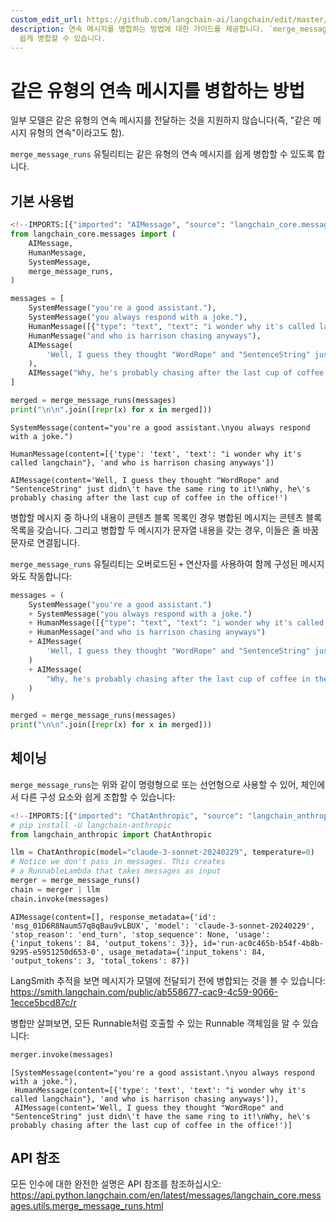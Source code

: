 ```yaml
---
custom_edit_url: https://github.com/langchain-ai/langchain/edit/master/docs/docs/how_to/merge_message_runs.ipynb
description: 연속 메시지를 병합하는 방법에 대한 가이드를 제공합니다. `merge_message_runs` 유틸리티를 사용하여 메시지를
  쉽게 병합할 수 있습니다.
---
```


# 같은 유형의 연속 메시지를 병합하는 방법

일부 모델은 같은 유형의 연속 메시지를 전달하는 것을 지원하지 않습니다(즉, "같은 메시지 유형의 연속"이라고도 함).

`merge_message_runs` 유틸리티는 같은 유형의 연속 메시지를 쉽게 병합할 수 있도록 합니다.

## 기본 사용법

```python
<!--IMPORTS:[{"imported": "AIMessage", "source": "langchain_core.messages", "docs": "https://api.python.langchain.com/en/latest/messages/langchain_core.messages.ai.AIMessage.html", "title": "How to merge consecutive messages of the same type"}, {"imported": "HumanMessage", "source": "langchain_core.messages", "docs": "https://api.python.langchain.com/en/latest/messages/langchain_core.messages.human.HumanMessage.html", "title": "How to merge consecutive messages of the same type"}, {"imported": "SystemMessage", "source": "langchain_core.messages", "docs": "https://api.python.langchain.com/en/latest/messages/langchain_core.messages.system.SystemMessage.html", "title": "How to merge consecutive messages of the same type"}, {"imported": "merge_message_runs", "source": "langchain_core.messages", "docs": "https://api.python.langchain.com/en/latest/messages/langchain_core.messages.utils.merge_message_runs.html", "title": "How to merge consecutive messages of the same type"}]-->
from langchain_core.messages import (
    AIMessage,
    HumanMessage,
    SystemMessage,
    merge_message_runs,
)

messages = [
    SystemMessage("you're a good assistant."),
    SystemMessage("you always respond with a joke."),
    HumanMessage([{"type": "text", "text": "i wonder why it's called langchain"}]),
    HumanMessage("and who is harrison chasing anyways"),
    AIMessage(
        'Well, I guess they thought "WordRope" and "SentenceString" just didn\'t have the same ring to it!'
    ),
    AIMessage("Why, he's probably chasing after the last cup of coffee in the office!"),
]

merged = merge_message_runs(messages)
print("\n\n".join([repr(x) for x in merged]))
```

```output
SystemMessage(content="you're a good assistant.\nyou always respond with a joke.")

HumanMessage(content=[{'type': 'text', 'text': "i wonder why it's called langchain"}, 'and who is harrison chasing anyways'])

AIMessage(content='Well, I guess they thought "WordRope" and "SentenceString" just didn\'t have the same ring to it!\nWhy, he\'s probably chasing after the last cup of coffee in the office!')
```

병합할 메시지 중 하나의 내용이 콘텐츠 블록 목록인 경우 병합된 메시지는 콘텐츠 블록 목록을 갖습니다. 그리고 병합할 두 메시지가 문자열 내용을 갖는 경우, 이들은 줄 바꿈 문자로 연결됩니다.

`merge_message_runs` 유틸리티는 오버로드된 `+` 연산자를 사용하여 함께 구성된 메시지와도 작동합니다:

```python
messages = (
    SystemMessage("you're a good assistant.")
    + SystemMessage("you always respond with a joke.")
    + HumanMessage([{"type": "text", "text": "i wonder why it's called langchain"}])
    + HumanMessage("and who is harrison chasing anyways")
    + AIMessage(
        'Well, I guess they thought "WordRope" and "SentenceString" just didn\'t have the same ring to it!'
    )
    + AIMessage(
        "Why, he's probably chasing after the last cup of coffee in the office!"
    )
)

merged = merge_message_runs(messages)
print("\n\n".join([repr(x) for x in merged]))
```


## 체이닝

`merge_message_runs`는 위와 같이 명령형으로 또는 선언형으로 사용할 수 있어, 체인에서 다른 구성 요소와 쉽게 조합할 수 있습니다:

```python
<!--IMPORTS:[{"imported": "ChatAnthropic", "source": "langchain_anthropic", "docs": "https://api.python.langchain.com/en/latest/chat_models/langchain_anthropic.chat_models.ChatAnthropic.html", "title": "How to merge consecutive messages of the same type"}]-->
# pip install -U langchain-anthropic
from langchain_anthropic import ChatAnthropic

llm = ChatAnthropic(model="claude-3-sonnet-20240229", temperature=0)
# Notice we don't pass in messages. This creates
# a RunnableLambda that takes messages as input
merger = merge_message_runs()
chain = merger | llm
chain.invoke(messages)
```


```output
AIMessage(content=[], response_metadata={'id': 'msg_01D6R8Naum57q8qBau9vLBUX', 'model': 'claude-3-sonnet-20240229', 'stop_reason': 'end_turn', 'stop_sequence': None, 'usage': {'input_tokens': 84, 'output_tokens': 3}}, id='run-ac0c465b-b54f-4b8b-9295-e5951250d653-0', usage_metadata={'input_tokens': 84, 'output_tokens': 3, 'total_tokens': 87})
```


LangSmith 추적을 보면 메시지가 모델에 전달되기 전에 병합되는 것을 볼 수 있습니다: https://smith.langchain.com/public/ab558677-cac9-4c59-9066-1ecce5bcd87c/r

병합만 살펴보면, 모든 Runnable처럼 호출할 수 있는 Runnable 객체임을 알 수 있습니다:

```python
merger.invoke(messages)
```


```output
[SystemMessage(content="you're a good assistant.\nyou always respond with a joke."),
 HumanMessage(content=[{'type': 'text', 'text': "i wonder why it's called langchain"}, 'and who is harrison chasing anyways']),
 AIMessage(content='Well, I guess they thought "WordRope" and "SentenceString" just didn\'t have the same ring to it!\nWhy, he\'s probably chasing after the last cup of coffee in the office!')]
```


## API 참조

모든 인수에 대한 완전한 설명은 API 참조를 참조하십시오: https://api.python.langchain.com/en/latest/messages/langchain_core.messages.utils.merge_message_runs.html